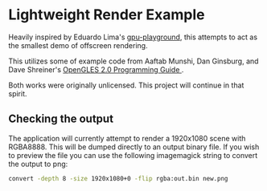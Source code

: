 # Lightweight Render Example

Heavily inspired by Eduardo Lima's
[gpu-playground](https://github.com/elima/gpu-playground/), this attempts to act
as the smallest demo of offscreen rendering.

This utilizes some of example code from Aaftab Munshi, Dan Ginsburg, and Dave
Shreiner's [OpenGLES 2.0 Programming Guide
](https://github.com/danginsburg/opengles3-book/blob/4ea81a7c8e4d447ce36a28a7a75b0fbbf11f484c/Chapter_2/Hello_Triangle/Hello_Triangle.c).

Both works were originally unlicensed. This project will continue in that
spirit.

## Checking the output

The application will currently attempt to render a 1920x1080 scene with
RGBA8888. This will be dumped directly to an output binary file. If you wish to
preview the file you can use the following imagemagick string to convert the
output to png:

```bash
convert -depth 8 -size 1920x1080+0 -flip rgba:out.bin new.png
```
